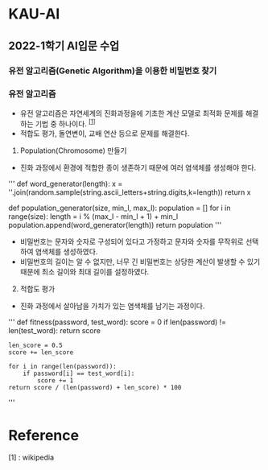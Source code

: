 # KAU-AI
## 2022-1학기 AI입문 수업

### 유전 알고리즘(Genetic Algorithm)을 이용한 비밀번호 찾기

### 유전 알고리즘
- 유전 알고리즘은 자연세계의 진화과정을에 기초한 계산 모델로 최적화 문제를 해결하는 기법 중 하나이다. <sup>[[1]](#footnote_1)</sup>
- 적합도 평가, 돌연변이, 교배 연산 등으로 문제를 해결한다. 

1. Population(Chromosome) 만들기
- 진화 과정에서 환경에 적합한 종이 생존하기 때문에 여러 염색체를 생성해야 한다.


'''
def word_generator(length):
    x = ''.join(random.sample(string.ascii_letters+string.digits,k=length))
    return x

def population_generator(size, min_l, max_l):
    population = []
    for i in range(size):
        length = i % (max_l - min_l + 1) + min_l
        population.append(word_generator(length))
    return population
'''

- 비밀번호는 문자와 숫자로 구성되어 있다고 가정하고 문자와 숫자를 무작위로 선택하여 염색체를 생성하였다.
- 비밀번호의 길이는 알 수 없지만, 너무 긴 비밀번호는 상당한 계산이 발생할 수 있기 때문에 최소 길이와 최대 길이를 설정하였다.


2. 적합도 평가
- 진화 과정에서 살아남을 가치가 있는 염색체를 남기는 과정이다.


'''
def fitness(password, test_word):
    score = 0
    if len(password) != len(test_word):
        return score
  
    len_score = 0.5
    score += len_score

    for i in range(len(password)):
        if password[i] == test_word[i]:
            score += 1
    return score / (len(password) + len_score) * 100
'''




 # Reference
<a name="footnote_1">[1]</a>  :  wikipedia
